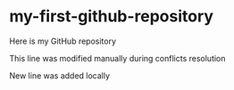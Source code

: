 # my-first-github-repository
Here is my GitHub repository

This line was modified manually during conflicts resolution

New line was added locally